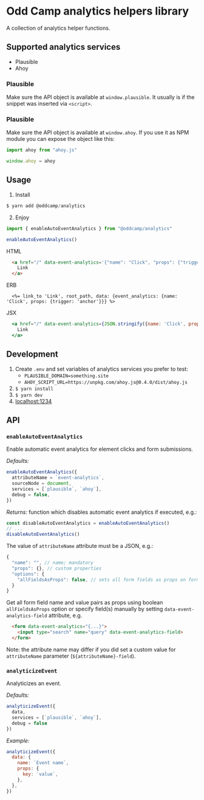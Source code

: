 # Odd Camp analytics helpers library

A collection of analytics helper functions.

## Supported analytics services

- Plausible
- Ahoy

### Plausible

Make sure the API object is available at `window.plausible`. It usually is if the snippet was inserted via `<script>`.

### Plausible

Make sure the API object is available at `window.ahoy`. If you use it as NPM module you can expose the object like this:

```js
import ahoy from "ahoy.js"

window.ahoy = ahoy
```
  

###

## Usage

1. Install

```js
$ yarn add @oddcamp/analytics
```

2. Enjoy

```js
import { enableAutoEventAnalytics } from "@oddcamp/analytics"

enableAutoEventAnalytics()
```

HTML

```html
  <a href="/" data-event-analytics='{"name": "Click", "props": {"trigger": "anchor"}}'>
    Link
  </a>
```

ERB

```erb
  <%= link_to 'Link', root_path, data: {event_analytics: {name: 'Click', props: {trigger: 'anchor'}}} %>
```

JSX

```jsx
  <a href="/" data-event-analytics={JSON.stringify({name: 'Click', props: {trigger: 'anchor'}})}>
    Link
  </a>
```

## Development

1. Create `.env` and set variables of analytics services you prefer to test:
    - `PLAUSIBLE_DOMAIN=something.site`
    - `AHOY_SCRIPT_URL=https://unpkg.com/ahoy.js@0.4.0/dist/ahoy.js`
2. `$ yarn install`
3. `$ yarn dev`
3. [localhost:1234](http://localhost:1234)

## API

### `enableAutoEventAnalytics`

Enable automatic event analytics for element clicks and form submissions.

_Defaults:_

```js
enableAutoEventAnalytics({
  attributeName = `event-analytics`,
  sourceNode = document,
  services = [`plausible`, `ahoy`],
  debug = false,
})
```

_Returns:_ function which disables automatic event analytics if executed, e.g.:

```js
const disableAutoEventAnalytics = enableAutoEventAnalytics()
// ...
disableAutoEventAnalytics()
```

The value of `attributeName` attribute must be a JSON, e.g.:

```js
{
  "name": "", // name; mandatory
  "props": {}, // custom properties
  "options": {
    "allFieldsAsProps": false, // sets all form fields as props on form submissions
  }
}
```

Get all form field name and value pairs as props using boolean `allFieldsAsProps`
option or specify field(s) manually by setting `data-event-analytics-field`
attribute, e.g.

```html
  <form data-event-analytics="{...}">
    <input type="search" name="query" data-event-analytics-field>
  </form>
```

Note: the attribute name may differ if you did set a custom value for
`attributeName` parameter (`${attributeName}-field`).

### `analyticizeEvent`

Analyticizes an event.

_Defaults:_

```js
analyticizeEvent({ 
  data, 
  services = [`plausible`, `ahoy`],
  debug = false 
})
```

_Example:_

```js
analyticizeEvent({
  data: {
    name: `Event name`,
    props: {
      key: `value`,
    },
  },
})
```
